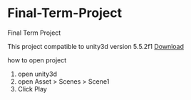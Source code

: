 # Final-Term-Project
Final Term Project

This project compatible to unity3d version 5.5.2f1 [Download](https://unity3d.com/get-unity/download?thank-you=update&download_nid=45968&os=Win)

how to open project
1. open unity3d
2. open Asset > Scenes > Scene1
3. Click Play
